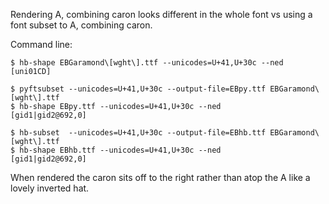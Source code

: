 
Rendering A, combining caron looks different in the whole font vs using a font subset to A, combining caron.

Command line:

```shell
$ hb-shape EBGaramond\[wght\].ttf --unicodes=U+41,U+30c --ned
[uni01CD]

$ pyftsubset --unicodes=U+41,U+30c --output-file=EBpy.ttf EBGaramond\[wght\].ttf
$ hb-shape EBpy.ttf --unicodes=U+41,U+30c --ned
[gid1|gid2@692,0]

$ hb-subset  --unicodes=U+41,U+30c --output-file=EBhb.ttf EBGaramond\[wght\].ttf
$ hb-shape EBhb.ttf --unicodes=U+41,U+30c --ned
[gid1|gid2@692,0]
```

When rendered the caron sits off to the right rather than atop the A like a lovely inverted hat.
